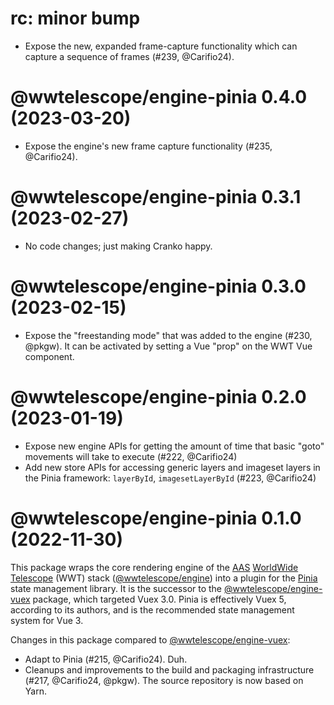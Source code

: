 # rc: minor bump

- Expose the new, expanded frame-capture functionality which can capture a
  sequence of frames (#239, @Carifio24).


# @wwtelescope/engine-pinia 0.4.0 (2023-03-20)

- Expose the engine's new frame capture functionality (#235, @Carifio24).


# @wwtelescope/engine-pinia 0.3.1 (2023-02-27)

- No code changes; just making Cranko happy.


# @wwtelescope/engine-pinia 0.3.0 (2023-02-15)

- Expose the "freestanding mode" that was added to the engine (#230, @pkgw). It
  can be activated by setting a Vue "prop" on the WWT Vue component.


# @wwtelescope/engine-pinia 0.2.0 (2023-01-19)

- Expose new engine APIs for getting the amount of time that basic "goto"
  movements will take to execute (#222, @Carifio24)
- Add new store APIs for accessing generic layers and imageset layers in the
  Pinia framework: `layerById`, `imagesetLayerById` (#223, @Carifio24)


# @wwtelescope/engine-pinia 0.1.0 (2022-11-30)

This package wraps the core rendering engine of the [AAS] [WorldWide
Telescope][wwt-home] (WWT) stack ([@wwtelescope/engine]) into a plugin for the
[Pinia] state management library. It is the successor to the
[@wwtelescope/engine-vuex] package, which targeted Vuex 3.0. Pinia is
effectively Vuex 5, according to its authors, and is the recommended state
management system for Vue 3.

[AAS]: https://aas.org/
[wwt-home]: https://worldwidetelescope.org/home/
[@wwtelescope/engine]: https://www.npmjs.com/package/@wwtelescope/engine
[Pinia]: https://pinia.vuejs.org/
[@wwtelescope/engine-vuex]: https://www.npmjs.com/package/@wwtelescope/engine-vuex

Changes in this package compared to [@wwtelescope/engine-vuex]:

- Adapt to Pinia (#215, @Carifio24). Duh.
- Cleanups and improvements to the build and packaging infrastructure (#217,
  @Carifio24, @pkgw). The source repository is now based on Yarn.
